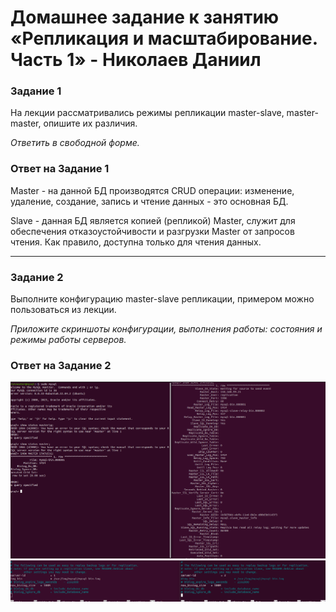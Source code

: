 # Домашнее задание к занятию «Репликация и масштабирование. Часть 1» - Николаев Даниил

### Задание 1

На лекции рассматривались режимы репликации master-slave, master-master, опишите их различия.

*Ответить в свободной форме.*

### Ответ на Задание 1

Master - на данной БД производятся CRUD операции: изменение, удаление, создание, запись и чтение данных - это основная БД.  

Slave - данная БД является копией (репликой) Master, служит для обеспечения отказоустойчивости и разгрузки Master от запросов чтения. Как правило, доступна только для чтения данных.

---

### Задание 2

Выполните конфигурацию master-slave репликации, примером можно пользоваться из лекции.

*Приложите скриншоты конфигурации, выполнения работы: состояния и режимы работы серверов.*

### Ответ на Задание 2

![alt text](https://github.com/d-nikolaev-variti/sdb-homeworks/blob/main/img/screen-12-06-1.png)
![alt text](https://github.com/d-nikolaev-variti/sdb-homeworks/blob/main/img/screen-12-06-2.png)

